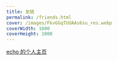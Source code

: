 ```yaml
---
title: 友链
permalink: /friends.html
cover: /images/FkvGGqTUUAAs6su_res.webp
coverWidth: 1600
coverHeight: 1000
---
```


<a href='https://void-echo.github.io/'> echo 的个人主页 </a>